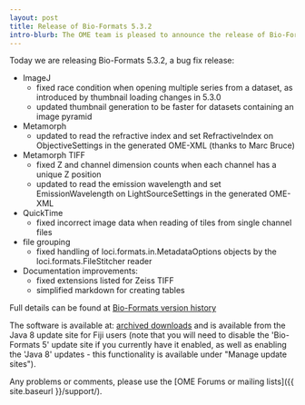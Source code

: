```yaml
---
layout: post
title: Release of Bio-Formats 5.3.2
intro-blurb: The OME team is pleased to announce the release of Bio-Formats 5.3.2
---
```

Today we are releasing Bio-Formats 5.3.2, a bug fix release:

- ImageJ
     - fixed race condition when opening multiple series from a dataset, as introduced by thumbnail loading changes in 5.3.0
     - updated thumbnail generation to be faster for datasets containing an image pyramid
- Metamorph
     - updated to read the refractive index and set RefractiveIndex on ObjectiveSettings in the generated OME-XML (thanks to Marc Bruce)
- Metamorph TIFF
     - fixed Z and channel dimension counts when each channel has a unique Z position
     - updated to read the emission wavelength and set EmissionWavelength on LightSourceSettings in the generated OME-XML
- QuickTime
     - fixed incorrect image data when reading of tiles from single channel files
- file grouping
     - fixed handling of loci.formats.in.MetadataOptions objects by the loci.formats.FileStitcher reader
- Documentation improvements:
     - fixed extensions listed for Zeiss TIFF
     - simplified markdown for creating tables

Full details can be found at [Bio-Formats version history](https://docs.openmicroscopy.org/bio-formats/5.3.2//about/whats-new.html)

The software is available at:
[archived downloads](http://downloads.openmicroscopy.org/bio-formats/5.3.2)
and is available from the Java 8 update site for Fiji users (note that you will need to disable the 'Bio-Formats 5' update site if you currently have it enabled, as well as enabling the 'Java 8' updates - this functionality is available under "Manage update sites").

Any problems or comments, please use the [OME Forums or mailing lists]({{ site.baseurl }}/support/).
